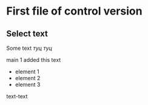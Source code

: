 # First file of control version

## Select text
Some text
*туц туц* 

main 1 added this text

* element 1
* element 2
* element 3 

text-text
